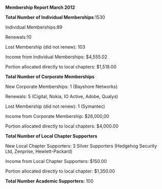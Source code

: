 **Membership Report March 2012**

**Total Number of Individual Memberships**:1530

Individual Memberships:89

Renewals:10

Lost Membership (did not renew): 103

Income from Individual Memberships: $4,555.02

Portion allocated directly to local chapters: $1,518.00

**Total Number of Corporate Memberships**

New Corporate Memberships: 1 (Bayshore Networks)

Renewals: 5 (Cigital, Nokia, IO Active, Adobe, Qualys)

Lost Membership (did not renew): 1 (Symantec)

Income from Corporate Membership: $26,000,00

Portion allocated directly to local chapters: $4,000.00

**Total Number of Local Chapter Supporters**

New Local Chapter Supporters: 3 Silver Supporters (Hedgehog Security
Ltd, Zenprise, Hewlett-Packard)

Income from Local Chapter Supporters: $150.00

Portion allocated directly to local chapter: $1,350.00

**Total Number Academic Supporters:** 100